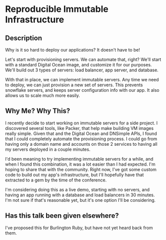 Reproducible Immutable Infrastructure
=====================================

Description
-----------

Why is it so hard to deploy our applications? It doesn't have to be!

Let's start with provisioning servers. We can automate that, right?
We'll start with a standard Digital Ocean image, and customize it for our purposes.
We'll build out 3 types of servers: load balancer, app server, and database.

With that in place, we can implement immutable servers.
Any time we need to deploy, we can just provision a new set of servers.
This prevents snowflake servers, and keeps server configuration info with our app.
It also allows us to scale much more easily.


Why Me? Why This?
-----------------

I recently decide to start working on immutable servers for a side project. I discovered several tools, like Packer, that help make building VM images really simple. Given that and the Digital Ocean and DNSimple APIs, I found that I could completely automate the provisioning process. I could go from having only a domain name and accounts on those 2 services to having all my servers deployed in a couple minutes.

I'd been meaning to try implementing immutable servers for a while, and when I found this combination, it was a lot easier than I had expected. I'm hoping to share that with the community. Right now, I've got some custom code to build out my app's infrastructure, but I'll hopefully have that extracted to a gem by the time of the conference.

I'm considering doing this as a live demo, starting with no servers, and having an app running with a database and load balancers in 30 minutes. I'm not sure if that's reasonable yet, but it's one option I'll be considering.


Has this talk been given elsewhere?
-----------------------------------

I've proposed this for Burlington Ruby, but have not yet heard back from them.
